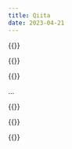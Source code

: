 ```yaml
---
title: Qiita
date: 2023-04-21
---
```


{{<qiita link="https://qiita.com/dai08srhg/items/6b97f15e8eff699f20db">}}

{{<qiita link="https://qiita.com/dai08srhg/items/429104a6383a53655552">}}

{{<qiita link="https://qiita.com/dai08srhg/items/b57a0f8e112467e662be">}}

...
<!--more-->

{{<qiita link="https://qiita.com/dai08srhg/items/dd4db729f965b2c6963d">}}

{{<qiita link="https://qiita.com/dai08srhg/items/61f23cf0ad19abc314b8">}}

{{<qiita link="https://qiita.com/dai08srhg/items/eb08fc98e7149748a9d5">}}
